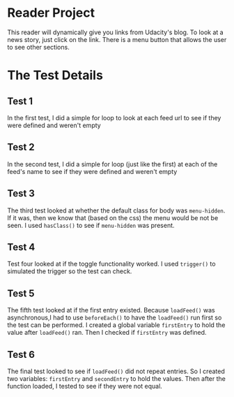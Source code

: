# Reader Project

This reader will dynamically give you links from Udacity's blog.  To look 
at a news story, just click on the link.  There is a menu button that allows
the user to see other sections.


# The Test Details

## Test 1

In the first test, I did a simple for loop to look at each feed url to see
if they were defined and weren't empty

## Test 2

In the second test, I did a simple for loop (just like the first) at each of the 
feed's name to see if they were defined and weren't empty

## Test 3

The third test looked at whether the default class for body was `menu-hidden`.  If it was, then we know that (based on the css) the menu would be not be seen.  I used `hasClass()` to see if `menu-hidden` was present.

## Test 4

Test four looked at if the toggle functionality worked.  I used `trigger()` to simulated the trigger so the test can check.

## Test 5

The fifth test looked at if the first entry existed.  Because `loadFeed()` was asynchronous,I had to use `beforeEach()` to have the `loadFeed()` run first so the test can be performed.  I created a global variable `firstEntry` to hold the value after `loadFeed()` ran.  Then I checked if `firstEntry` was defined.

## Test 6

The final test looked to see if `loadFeed()` did not repeat entries.  So I created two variables: `firstEntry` and `secondEntry` to hold the values.  Then after the function loaded, I tested to see if they were not equal.